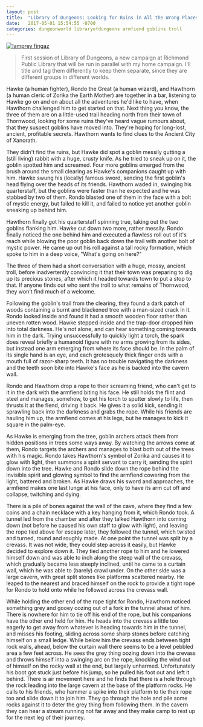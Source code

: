 ```yaml
---
layout: post
title:  "Library of Dungeons: Looking for Ruins in All the Wrong Places"
date:   2017-05-01 15:54:55 -0700
categories: dungeonworld libraryofdungeons armfiend goblins troll
---
```


<a href="http://smg.photobucket.com/user/mrbadexample/media/lamprey-fingaz.jpg.html" target="_blank"><img src="http://img.photobucket.com/albums/v50/mrbadexample/lamprey-fingaz.jpg" border="0" alt="lamprey fingaz"/></a>

> First session of Library of Dungeons, a new campaign at Richmond Public Library that will be run in parallel with my home campaign. I'll title and tag them differently to keep them separate, since they are different groups in different worlds.

Hawke (a human fighter), Rondo the Great (a human wizard), and Hawthorn (a human cleric of Zorika the Earth Mother) are together in a bar, listening to Hawke go on and on about all the adventures he'd like to have, when Hawthorn challenged him to get started on that. Next thing you know, the three of them are on a little-used trail heading north from their town of Thornwood, looking for some ruins they've heard vague rumours about, that they suspect goblins have moved into. They're hoping for long-lost, ancient, profitable secrets. Hawthorn wants to find clues to the Ancient City of Xanorath.

They didn't find the ruins, but Hawke did spot a goblin messily gutting a (still living) rabbit with a huge, crusty knife. As he tried to sneak up on it, the goblin spotted him and screamed. Four more goblins emerged from the brush around the small clearing as Hawke's companions caught up with him. Hawke swung his (locally) famous sword, sending the first goblin's head flying over the heads of its friends.  Hawthorn waded in, swinging his quarterstaff, but the goblins were faster than he expected and he was stabbed by two of them. Rondo blasted one of them in the face with a bolt of mystic energy, but failed to kill it, and failed to notice yet another goblin sneaking up behind him.

Hawthorn finally got his quarterstaff spinning true, taking out the two goblins flanking him. Hawke cut down two more, rather messily. Rondo finally noticed the one behind him and executed a flawless roll out of it's reach while blowing the poor goblin back down the trail with another bolt of mystic power. He came up out his roll against a tall rocky formation, which spoke to him in a deep voice, "What's going on here?"

The three of them had a short conversation with a huge, mossy, ancient troll, before inadvertently convincing it that their town was preparing to dig up its precious stones, after which it headed towards town to put a stop to that. If anyone finds out who sent the troll to what remains of Thornwood, they won't find much of a welcome.

Following the goblin's trail from the clearing, they found a dark patch of woods containing a burnt and blackened tree with a man-sized crack in it. Rondo looked inside and found it had a smooth wooden floor rather than uneven rotten wood. Hawke stepped inside and the trap-door dropped him into total darkness. He's not alone, and can hear something coming towards him in the dark. Trying unsuccessfully to quickly light a torch, the spark does reveal briefly a humanoid figure with no arms growing from its sides, but instead one arm emerging from where its face should be. In the palm of its single hand is an eye, and each grotesquely thick finger ends with a mouth full of razor-sharp teeth. It has no trouble navigating the darkness and the teeth soon bite into Hawke's face as he is backed into the cavern wall.

Rondo and Hawthorn drop a rope to their screaming friend, who can't get to it in the dark with the armfiend biting his face. He still holds the flint and steel and manages, somehow, to get his torch to sputter slowly to life, then thrusts it at the fiend, driving it back. He gives it a solid kick, sending it sprawling back into the darkness and grabs the rope. While his friends are hauling him up, the armfiend comes at his legs, but he manages to kick it square in the palm-eye.

As Hawke is emerging from the tree, goblin archers attack them from hidden positions in trees some ways away. By watching the arrows come at them, Rondo targets the archers and manages to blast both out of the trees with his magic. Rondo takes Hawthorn's symbol of Zorika and causes it to glow with light, then summons a spirit servant to carry it, sending the spirit down into the tree. Hawke and Rondo slide down the rope behind the invisible spirit and glowing symbol to find the armfiend cowering from the light, battered and broken. As Hawke draws his sword and approaches, the armfiend makes one last lunge at his face, only to have its arm cut off and collapse, twitching and dying.

There is a pile of bones against the wall of the cave, where they find a few coins and a chain necklace with a key hanging from it, which Rondo took. A tunnel led from the chamber and after they talked Hawthorn into coming down (not before he caused his own staff to glow with light), and leaving the rope tied above for escape later, they followed the tunnel, which twisted and turned, round and roughly made. At one point the tunnel was split by a crevass. It was not wide, they could step across it easily, but Hawke decided to explore down it. They tied another rope to him and he lowered himself down and was able to inch along the steep wall of the crevass, which gradually became less steeply inclined, until he came to a curtain wall, which he was able to (barely) crawl under. On the other side was a large cavern, with great split stones like platforms scattered nearby. He leaped to the nearest and braced himself on the rock to provide a tight rope for Rondo to hold onto while he followed across the crevass wall.

While holding the other end of the rope tight for Rondo, Hawthorn noticed something grey and gooey oozing out of a fork in the tunnel ahead of him. There is nowhere for him to tie off his end of the rope, but his companions have the other end held for him. He heads into the crevass a little too eagerly to get away from whatever is heading towards him in the tunnel, and misses his footing, sliding across some sharp stones before catching himself on a small ledge. While below him the crevass ends between tight rock walls, ahead, below the curtain wall there seems to be a level pebbled area a few feet across. He sees the grey thing oozing down into the crevass and throws himself into a swinging arc on the rope, knocking the wind out of himself on the rocky wall at the end, but largely unharmed. Unfortunately his boot got stuck just before his jump, so he pulled his foot out and left it behind. There is air movement here and he finds that there is a hole through the rock leading into the large cavern at the base of the platform rocks. He calls to his friends, who hammer a spike into their platform to tie their rope too and slide down it to join him. They go through the hole and pile some rocks against it to deter the grey thing from following them. In the cavern they can hear a stream running not far away and they make camp to rest up for the next leg of their journey.